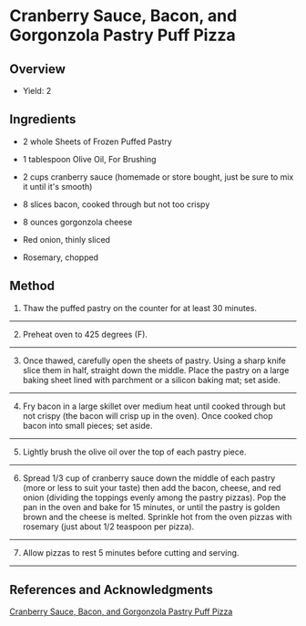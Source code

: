 # Cranberry Sauce, Bacon, and Gorgonzola Pastry Puff Pizza

## Overview

- Yield: 2

## Ingredients

- 2 whole Sheets of Frozen Puffed Pastry

- 1 tablespoon Olive Oil, For Brushing

- 2 cups cranberry sauce (homemade or store bought, just be sure to mix it until it's smooth)

- 8 slices bacon, cooked through but not too crispy

- 8 ounces gorgonzola cheese

- Red onion, thinly sliced

- Rosemary, chopped

## Method

1. Thaw the puffed pastry on the counter for at least 30 minutes.
---

2. Preheat oven to 425 degrees (F).
---

3. Once thawed, carefully open the sheets of pastry. Using a sharp knife slice them in half, straight down the middle. Place the pastry on a large baking sheet lined with parchment or a silicon baking mat; set aside.
---

4. Fry bacon in a large skillet over medium heat until cooked through but not crispy (the bacon will crisp up in the oven). Once cooked chop bacon into small pieces; set aside.
---

5. Lightly brush the olive oil over the top of each pastry piece.
---

6. Spread 1/3 cup of cranberry sauce down the middle of each pastry (more or less to suit your taste) then add the bacon, cheese, and red onion (dividing the toppings evenly among the pastry pizzas). Pop the pan in the oven and bake for 15 minutes, or until the pastry is golden brown and the cheese is melted. Sprinkle hot from the oven pizzas with rosemary (just about 1/2 teaspoon per pizza).
---

7. Allow pizzas to rest 5 minutes before cutting and serving.
---

## References and Acknowledgments

[Cranberry Sauce, Bacon, and Gorgonzola Pastry Puff Pizza](https://bakerbynature.com/cranberry-sauce-bacon-gorgonzola-pastry-puff-pizza/)
